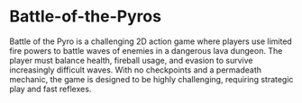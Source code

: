 # Battle-of-the-Pyros
Battle of the Pyro is a challenging 2D action game where players use limited fire powers to battle waves of enemies in a dangerous lava dungeon. The player must balance health, fireball usage, and evasion to survive increasingly difficult waves. With no checkpoints and a permadeath mechanic, the game is designed to be highly challenging, requiring strategic play and fast reflexes.
